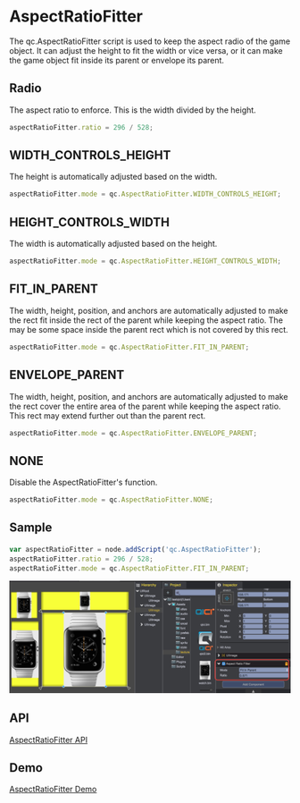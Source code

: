 # AspectRatioFitter
The qc.AspectRatioFitter script is used to keep the aspect radio of the game object. It can adjust the height to fit the width or vice versa, or it can make the game object fit inside its parent or envelope its parent.

## Radio
The aspect ratio to enforce. This is the width divided by the height.
````javascript
aspectRatioFitter.ratio = 296 / 528;
````

## WIDTH_CONTROLS_HEIGHT
The height is automatically adjusted based on the width.
````javascript
aspectRatioFitter.mode = qc.AspectRatioFitter.WIDTH_CONTROLS_HEIGHT;
````

## HEIGHT_CONTROLS_WIDTH
The width is automatically adjusted based on the height.
````javascript
aspectRatioFitter.mode = qc.AspectRatioFitter.HEIGHT_CONTROLS_WIDTH;
````

## FIT_IN_PARENT
The width, height, position, and anchors are automatically adjusted to make the rect fit inside the rect of the parent while keeping the aspect ratio. The may be some space inside the parent rect which is not covered by this rect.
````javascript
aspectRatioFitter.mode = qc.AspectRatioFitter.FIT_IN_PARENT;
````

## ENVELOPE_PARENT
The width, height, position, and anchors are automatically adjusted to make the rect cover the entire area of the parent while keeping the aspect ratio. This rect may extend further out than the parent rect.
````javascript
aspectRatioFitter.mode = qc.AspectRatioFitter.ENVELOPE_PARENT;
````

## NONE
Disable the AspectRatioFitter's function.
````javascript
aspectRatioFitter.mode = qc.AspectRatioFitter.NONE;
````

## Sample
````javascript
var aspectRatioFitter = node.addScript('qc.AspectRatioFitter');
aspectRatioFitter.ratio = 296 / 528;
aspectRatioFitter.mode = qc.AspectRatioFitter.FIT_IN_PARENT;
````
![](images/aspectRatioExample.png)

## API
[AspectRatioFitter API](http://docs.qiciengine.com/api/components/AspectRatioFitter.html)

## Demo
[AspectRatioFitter Demo](http://engine.qiciengine.com/demo/Layout/aspect_ratio_filter/index.html)
